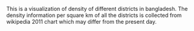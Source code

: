 This is a visualization of density of different districts in bangladesh. The density information per square km of all the districts is collected from wikipedia 2011 chart which may differ from the present day.

